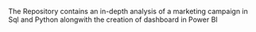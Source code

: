 The Repository contains an in-depth analysis of a marketing campaign in Sql and Python alongwith the creation of dashboard in Power BI

